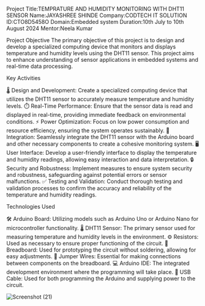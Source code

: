 Project Title:TEMPRATURE AND HUMIDITY MONITORING WITH DHT11 SENSOR 
Name:JAYASHREE SHINDE
Company:CODTECH IT SOLUTION
ID:CTO8D5458O
Domain:Embedded system
Duration:10th July to 10th August 2024
Mentor:Neela Kumar

Project Objective
The primary objective of this project is to design and develop a specialized computing device that monitors and displays temperature and humidity levels using the DHT11 sensor. This project aims to enhance understanding of sensor applications in embedded systems and real-time data processing.

Key Activities

🌡️ Design and Development: Create a specialized computing device that utilizes the DHT11 sensor to accurately measure temperature and humidity levels.
⏱️ Real-Time Performance: Ensure that the sensor data is read and displayed in real-time, providing immediate feedback on environmental conditions.
⚡ Power Optimization: Focus on low power consumption and resource efficiency, ensuring the system operates sustainably.
🔗 Integration: Seamlessly integrate the DHT11 sensor with the Arduino board and other necessary components to create a cohesive monitoring system.
🖥️ User Interface: Develop a user-friendly interface to display the temperature and humidity readings, allowing easy interaction and data interpretation.
🔒 Security and Robustness: Implement measures to ensure system security and robustness, safeguarding against potential errors or sensor malfunctions.
✅ Testing and Validation: Conduct thorough testing and validation processes to confirm the accuracy and reliability of the temperature and humidity readings.

Technologies Used

🛠️ Arduino Board: Utilizing models such as Arduino Uno or Arduino Nano for microcontroller functionality.
🌡️ DHT11 Sensor: The primary sensor used for measuring temperature and humidity levels in the environment.
⚙️ Resistors: Used as necessary to ensure proper functioning of the circuit.
🧩 Breadboard: Used for prototyping the circuit without soldering, allowing for easy adjustments.
🔌 Jumper Wires: Essential for making connections between components on the breadboard.
💻 Arduino IDE: The integrated development environment where the programming will take place.
🔋 USB Cable: Used for both programming the Arduino and supplying power to the circuit.



![Screenshot (21)](https://github.com/user-attachments/assets/c28c6884-6dfd-4a61-9336-6013d79d88a1)
